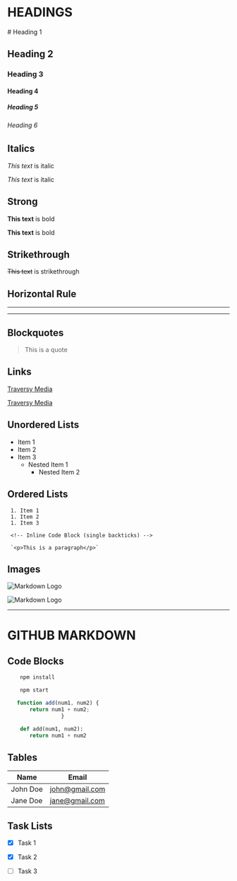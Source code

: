 <!-- Headings -->

HEADINGS
========

\# Heading 1
## Heading 2
### Heading 3
#### Heading 4
##### Heading 5
###### Heading 6

<!-- Italics -->

Italics
-------

*This text* is italic

_This text_ is italic

<!-- Strong -->

Strong
------

**This text** is bold

__This text__ is bold

<!-- Strikethrough -->

Strikethrough
-------------

~~This text~~ is strikethrough

<!-- Horizontal Rule (dashes or underscores) -->

Horizontal Rule
---------------

---
___

<!-- Blockquote -->

Blockquotes
-----------


>This is a quote

>


 <!-- Links -->

 Links
 -----

 [Traversy Media](http://www.traversymedia.com)

 [Traversy Media](http://www.traversymedia.com "Traversy Media")

 <!-- UL -->

Unordered Lists
----------------

 * Item 1
 * Item 2
 * Item 3
   * Nested Item 1
     * Nested Item 2

<!-- OL -->

Ordered Lists
-------------

     1. Item 1
     1. Item 2
     1. Item 3

     <!-- Inline Code Block (single backticks) -->

     `<p>This is a paragraph</p>`

<!-- Images -->

Images
------

![Markdown Logo](https://markdown-here.com/img/icon256.png)

![Markdown Logo](/usr/local/pictures/owl_avatar_180x180.jpg)

<!-- Github Markdown -->

---

GITHUB MARKDOWN
===============


<!-- Code Blocks -->

Code Blocks
-----------

<!--Code blocks begin and end with 3 backticks-->
<!-- The programming language can be inserted directly after the initial backticks -->

```bash
    npm install

    npm start
```

```javascript
   function add(num1, num2) {
       return num1 + num2;
                 }
```

```python
    def add(num1, num2):
       return num1 + num2
```

<!-- Tables -->

Tables
------


| Name     | Email          |
| -------- | -------------- |
| John Doe | john@gmail.com |
| Jane Doe | jane@gmail.com |

<!-- Task List -->

Task Lists
----------

* [x] Task 1
* [x] Task 2
* [ ] Task 3

